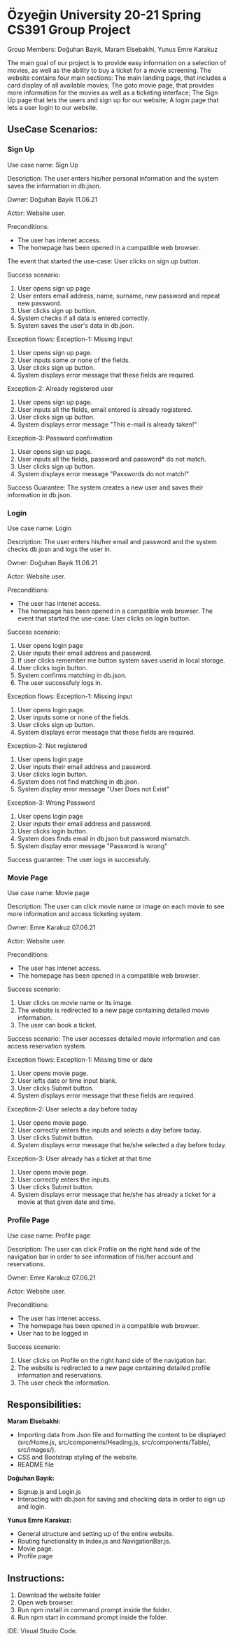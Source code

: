 # Özyeğin University 20-21 Spring CS391 Group Project

Group Members: Doğuhan Bayık, Maram Elsebakhi, Yunus Emre Karakuz

The main goal of our project is to provide easy information on a selection of movies, as well as the ability to buy a ticket for a movie screening. The website contains four main sections: The main landing page, that includes a card display of all available movies; The goto movie page, that provides more information for the movies as well as a ticketing interface; The Sign Up page that lets the users and sign up for our website; A login page that lets a user login to our website.

## UseCase Scenarios:
### Sign Up
Use case name: Sign Up

Description: The user enters his/her personal information and the system saves the information in db.json.

Owner: Doğuhan Bayık 11.06.21

Actor: Website user.

Preconditions:
- The user has intenet access.
- The homepage has been opened in a compatible web browser.

The event that started the use-case: User clicks on sign up button.

Success scenario:
1. User opens sign up page
2. User enters email address, name, surname, new password and repeat new password.
3. User clicks sign up buttion.
4. System checks if all data is entered correctly.
5. System saves the user's data in db.json.

Exception flows:
Exception-1: Missing input
1. User opens sign up page.
2. User inputs some or none of the fields.
3. User clicks sign up button.
4. System displays error message that these fields are required.

Exception-2: Already registered user
1. User opens sign up page.
2. User inputs all the fields, email entered is already registered.
3. User clicks sign up button.
4. System displays error message "This e-mail is already taken!"

Exception-3: Password confirmation
1. User opens sign up page.
2. User inputs all the fields, password and password* do not match.
3. User clicks sign up button.
4. System displays error message "Passwords do not match!"

Success Guarantee: The system creates a new user and saves their information in db.json.
### Login
Use case name: Login

Description: The user enters his/her email and password and the system checks db.josn and logs the user in.

Owner: Doğuhan Bayık 11.06.21

Actor: Website user.

Preconditions:

- The user has intenet access.
- The homepage has been opened in a compatible web browser.
The event that started the use-case: User clicks on login button.

Success scenario:
1. User opens login page
2. User inputs their email address and password.
3. If user clicks remember me button system saves userid in local storage.
4. User clicks login button.
5. System confirms matching in db.json.
6. The user successfuly logs in.

Exception flows:
Exception-1: Missing input
1. User opens login page.
2. User inputs some or none of the fields.
3. User clicks sign up button.
4. System displays error message that these fields are required.

Exception-2: Not registered
1. User opens login page
2. User inputs their email address and password.
3. User clicks login button.
4. System does not find matching in db.json.
5. System display error message "User Does not Exist"

Exception-3: Wrong Password
1. User opens login page
2. User inputs their email address and password.
3. User clicks login button.
4. System does finds email in db.json but password mismatch.
5. System display error message "Password is wrong"

Success guarantee: The user logs in successfuly.
### Movie Page
Use case name: Movie page

Description: The user can click movie name or image on each movie to see more information and access ticketing system.

Owner: Emre Karakuz 07.06.21

Actor: Website user.

Preconditions:
- The user has intenet access.
- The homepage has been opened in a compatible web browser.

Success scenario:
1. User clicks on movie name or its image.
2. The website is redirected to a new page containing detailed movie information.
4. The user can book a ticket.

Success scenario: The user accesses detailed movie information and can access reservation system.

Exception flows:
Exception-1: Missing time or date
1. User opens movie page.
2. User lefts date or time input blank.
3. User clicks Submit button.
4. System displays error message that these fields are required.

Exception-2: User selects a day before today
1. User opens movie page.
2. User correctly enters the inputs and selects a day before today.
3. User clicks Submit button.
4. System displays error message that he/she selected a day before today.

Exception-3: User already has a ticket at that time
1. User opens movie page.
2. User correctly enters the inputs.
3. User clicks Submit button.
4. System displays error message that he/she has already a ticket for a movie at that given date and time.

### Profile Page
Use case name: Profile page

Description: The user can click Profile on the right hand side of the navigation bar in order to see information of his/her account and reservations.

Owner: Emre Karakuz 07.06.21

Actor: Website user.

Preconditions:
- The user has intenet access.
- The homepage has been opened in a compatible web browser.
- User has to be logged in

Success scenario:
1. User clicks on Profile on the right hand side of the navigation bar.
2. The website is redirected to a new page containing detailed profile information and reservations.
4. The user check the information.

## Responsibilities:

**Maram Elsebakhi:**
- Importing data from Json file and formatting the content to be displayed (src/Home.js, src/components/Heading.js, src/components/Table/, src/images/).
- CSS and Bootstrap styling of the website.
- README file

**Doğuhan Bayık:**
- Signup.js and Login.js
- Interacting with db.json for saving and checking data in order to sign up and login.

**Yunus Emre Karakuz:**
- General structure and setting up of the entire website.
- Routing functionality in Index.js and NavigationBar.js.
- Movie page.
- Profile page

## Instructions:
1. Download the website folder
2. Open web browser.
3. Run npm install in command prompt inside the folder.
4. Run npm start in command prompt inside the folder.

IDE: Visual Studio Code.

